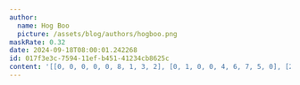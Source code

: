 ```yaml
---
author:
  name: Hog Boo
  picture: /assets/blog/authors/hogboo.png
maskRate: 0.32
date: 2024-09-18T08:00:01.242268
id: 017f3e3c-7594-11ef-b451-41234cb8625c
content: '[[0, 0, 0, 0, 0, 8, 1, 3, 2], [0, 1, 0, 0, 4, 6, 7, 5, 0], [2, 8, 5, 7, 0, 1, 4, 6, 9], [1, 7, 4, 0, 0, 3, 6, 9, 5], [9, 0, 3, 6, 7, 5, 8, 1, 0], [6, 5, 8, 9, 0, 4, 2, 0, 3], [0, 6, 7, 0, 0, 2, 0, 4, 1], [8, 3, 1, 4, 0, 9, 5, 2, 7], [4, 9, 2, 0, 0, 7, 0, 0, 6]]'
---
```

